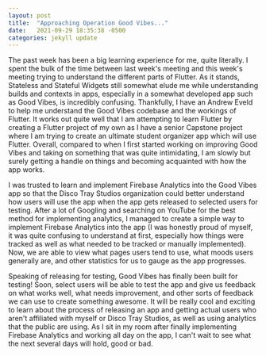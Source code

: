 ```yaml
---
layout: post
title:  "Approaching Operation Good Vibes..."
date:   2021-09-29 18:35:38 -0500
categories: jekyll update
---
```


The past week has been a big learning experience for me, quite literally.
I spent the bulk of the time between last week's meeting and this week's
meeting trying to understand the different parts of Flutter. As it stands,
Stateless and Stateful Widgets still somewhat elude me while understanding
builds and contexts in apps, especially in a somewhat developed app such as
Good Vibes, is incredibly confusing. Thankfully, I have an Andrew Eveld to
help me understand the Good Vibes codebase and the workings of Flutter. It
works out quite well that I am attempting to learn Flutter by creating a Flutter
project of my own as I have a senior Capstone project where I am trying to
create an ultimate student organizer app which will use Flutter. Overall,
compared to when I first started working on improving Good Vibes and taking
on something that was quite intimidating, I am slowly but surely getting a
handle on things and becoming acquainted with how the app works.

I was trusted to learn and implement Firebase Analytics into the Good Vibes app
so that the Disco Tray Studios organization could better understand how users
will use the app when the app gets released to selected users for testing.
After a lot of Googling and searching on YouTube for the best method for
implementing analytics, I managed to create a simple way to implement Firebase
Analytics into the app (I was honestly proud of myself, it was quite
confusing to understand at first, especially how things were tracked as well as
what needed to be tracked or manually implemented). Now, we are able to view
what pages users tend to use, what moods users generally are, and other statistics
for us to gauge as the app progresses.

Speaking of releasing for testing, Good Vibes has finally been built for testing!
Soon, select users will be able to test the app and give us feedback on what works
well, what needs improvement, and other sorts of feedback we can use to create
something awesome. It will be really cool and exciting to learn about the process
of releasing an app and getting actual users who aren't affiliated with myself
or Disco Tray Studios, as well as using analytics that the public are using. As
I sit in my room after finally implementing Firebase Analytics and working all
day on the app, I can't wait to see what the next several days will hold, good
or bad.
